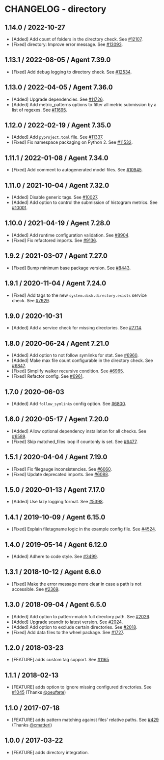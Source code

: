 # CHANGELOG - directory

## 1.14.0 / 2022-10-27

* [Added] Add count of folders in the directory check. See [#12107](https://github.com/DataDog/integrations-core/pull/12107).
* [Fixed] directory: Improve error message. See [#13093](https://github.com/DataDog/integrations-core/pull/13093).

## 1.13.1 / 2022-08-05 / Agent 7.39.0

* [Fixed] Add debug logging to directory check. See [#12534](https://github.com/DataDog/integrations-core/pull/12534).

## 1.13.0 / 2022-04-05 / Agent 7.36.0

* [Added] Upgrade dependencies. See [#11726](https://github.com/DataDog/integrations-core/pull/11726).
* [Added] Add metric_patterns options to filter all metric submission by a list of regexes. See [#11695](https://github.com/DataDog/integrations-core/pull/11695).

## 1.12.0 / 2022-02-19 / Agent 7.35.0

* [Added] Add `pyproject.toml` file. See [#11337](https://github.com/DataDog/integrations-core/pull/11337).
* [Fixed] Fix namespace packaging on Python 2. See [#11532](https://github.com/DataDog/integrations-core/pull/11532).

## 1.11.1 / 2022-01-08 / Agent 7.34.0

* [Fixed] Add comment to autogenerated model files. See [#10945](https://github.com/DataDog/integrations-core/pull/10945).

## 1.11.0 / 2021-10-04 / Agent 7.32.0

* [Added] Disable generic tags. See [#10027](https://github.com/DataDog/integrations-core/pull/10027).
* [Added] Add option to control the submission of histogram metrics. See [#10001](https://github.com/DataDog/integrations-core/pull/10001).

## 1.10.0 / 2021-04-19 / Agent 7.28.0

* [Added] Add runtime configuration validation. See [#8904](https://github.com/DataDog/integrations-core/pull/8904).
* [Fixed] Fix refactored imports. See [#9136](https://github.com/DataDog/integrations-core/pull/9136).

## 1.9.2 / 2021-03-07 / Agent 7.27.0

* [Fixed] Bump minimum base package version. See [#8443](https://github.com/DataDog/integrations-core/pull/8443).

## 1.9.1 / 2020-11-04 / Agent 7.24.0

* [Fixed] Add tags to the new `system.disk.directory.exists` service check. See [#7929](https://github.com/DataDog/integrations-core/pull/7929).

## 1.9.0 / 2020-10-31

* [Added] Add a service check for missing directories. See [#7714](https://github.com/DataDog/integrations-core/pull/7714).

## 1.8.0 / 2020-06-24 / Agent 7.21.0

* [Added] Add option to not follow symlinks for stat. See [#6960](https://github.com/DataDog/integrations-core/pull/6960).
* [Added] Make max file count configurable in the directory check. See [#6847](https://github.com/DataDog/integrations-core/pull/6847).
* [Fixed] Simplify walker recursive condition. See [#6965](https://github.com/DataDog/integrations-core/pull/6965).
* [Fixed] Refactor config. See [#6961](https://github.com/DataDog/integrations-core/pull/6961).

## 1.7.0 / 2020-06-03

* [Added] Add `follow_symlinks` config option. See [#6800](https://github.com/DataDog/integrations-core/pull/6800).

## 1.6.0 / 2020-05-17 / Agent 7.20.0

* [Added] Allow optional dependency installation for all checks. See [#6589](https://github.com/DataDog/integrations-core/pull/6589).
* [Fixed] Skip matched_files loop if countonly is set. See [#6477](https://github.com/DataDog/integrations-core/pull/6477).

## 1.5.1 / 2020-04-04 / Agent 7.19.0

* [Fixed] Fix filegauge inconsistencies. See [#6060](https://github.com/DataDog/integrations-core/pull/6060).
* [Fixed] Update deprecated imports. See [#6088](https://github.com/DataDog/integrations-core/pull/6088).

## 1.5.0 / 2020-01-13 / Agent 7.17.0

* [Added] Use lazy logging format. See [#5398](https://github.com/DataDog/integrations-core/pull/5398).

## 1.4.1 / 2019-10-09 / Agent 6.15.0

* [Fixed] Explain filetagname logic in the example config file. See [#4524](https://github.com/DataDog/integrations-core/pull/4524).

## 1.4.0 / 2019-05-14 / Agent 6.12.0

* [Added] Adhere to code style. See [#3499](https://github.com/DataDog/integrations-core/pull/3499).

## 1.3.1 / 2018-10-12 / Agent 6.6.0

* [Fixed] Make the error message more clear in case a path is not accessible. See [#2369](https://github.com/DataDog/integrations-core/pull/2369).

## 1.3.0 / 2018-09-04 / Agent 6.5.0

* [Added] Add option to pattern-match full directory path. See [#2026](https://github.com/DataDog/integrations-core/pull/2026).
* [Added] Upgrade scandir to latest version. See [#2024](https://github.com/DataDog/integrations-core/pull/2024).
* [Added] Add option to exclude certain directories. See [#2018](https://github.com/DataDog/integrations-core/pull/2018).
* [Fixed] Add data files to the wheel package. See [#1727](https://github.com/DataDog/integrations-core/pull/1727).

## 1.2.0 / 2018-03-23

* [FEATURE] adds custom tag support. See [#1165](https://github.com/DataDog/integrations-core/pull/1165)

## 1.1.1 / 2018-02-13

* [FEATURE] adds option to ignore missing configured directories. See [#1045](https://github.com/DataDog/integrations-core/issues/1045) (Thanks [@oeuftete](https://github.com/oeuftete))

## 1.1.0 / 2017-07-18

* [FEATURE] adds pattern matching against files' relative paths. See [#429](https://github.com/DataDog/integrations-core/issues/429) (Thanks [@cmatteri](https://github.com/cmatteri))

## 1.0.0 / 2017-03-22

* [FEATURE] adds directory integration.
